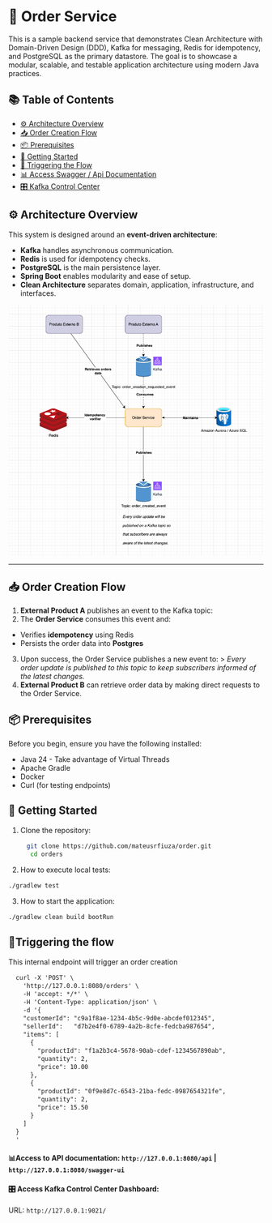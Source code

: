 # 🧾 Order Service

This is a sample backend service that demonstrates Clean Architecture with Domain-Driven Design (DDD), Kafka for messaging, Redis for idempotency, and PostgreSQL as the primary datastore. The goal is to showcase a modular, scalable, and testable application architecture using modern Java practices.

## 📚 Table of Contents

- [⚙️ Architecture Overview](#-architecture-overview)
- [📥 Order Creation Flow](#-order-creation-flow)
- [📦 Prerequisites](#-prerequisites)
- [🚀 Getting Started](#-getting-started)
- [🎯 Triggering the Flow](#triggering-the-flow)
- [📊 Access Swagger / Api Documentation](#access-to-api-documentation-http1270018080api--http1270018080swagger-ui)
- [🎛️ Kafka Control Center](#-access-kafka-control-center-dashboard)

## ⚙️ Architecture Overview

This system is designed around an **event-driven architecture**:

- **Kafka** handles asynchronous communication.
- **Redis** is used for idempotency checks.
- **PostgreSQL** is the main persistence layer.
- **Spring Boot** enables modularity and ease of setup.
- **Clean Architecture** separates domain, application, infrastructure, and interfaces.

![Diagram of components](documentation/architecture_definition.png)

---

## 📥 Order Creation Flow

1. **External Product A** publishes an event to the Kafka topic:
2. The **Order Service** consumes this event and:
- Verifies **idempotency** using Redis
- Persists the order data into **Postgres**
3. Upon success, the Order Service publishes a new event to: > _Every order update is published to this topic to keep subscribers informed of the latest changes._
4. **External Product B** can retrieve order data by making direct requests to the Order Service.


## 📦 Prerequisites

Before you begin, ensure you have the following installed:

- Java 24 - Take advantage of Virtual Threads
- Apache Gradle
- Docker
- Curl (for testing endpoints)

## 🚀 Getting Started

1. Clone the repository:
```bash
     git clone https://github.com/mateusrfiuza/order.git
      cd orders
```
2. How to execute local tests:
```bash
./gradlew test
```
3. How to start the application:
```bash
./gradlew clean build bootRun
```

## 🎯Triggering the flow
  This internal endpoint will trigger an order creation
  ```
    curl -X 'POST' \
      'http://127.0.0.1:8080/orders' \
      -H 'accept: */*' \
      -H 'Content-Type: application/json' \
      -d '{
      "customerId": "c9a1f8ae-1234-4b5c-9d0e-abcdef012345",
      "sellerId":   "d7b2e4f0-6789-4a2b-8cfe-fedcba987654",
      "items": [
        {
          "productId": "f1a2b3c4-5678-90ab-cdef-1234567890ab",
          "quantity": 2,
          "price": 10.00
        },
        {
          "productId": "0f9e8d7c-6543-21ba-fedc-0987654321fe",
          "quantity": 2,
          "price": 15.50
        }
      ]
    }
    '
  ```
#### 📊Access to API documentation: `http://127.0.0.1:8080/api` | `http://127.0.0.1:8080/swagger-ui`


#### 🎛️ Access Kafka Control Center Dashboard:

URL:  `http://127.0.0.1:9021/`
